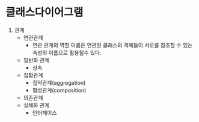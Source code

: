 # 클래스다이어그램

1. 관계
	* 연관관계
		* 연관 관계의 역할 이름은 연관된 클래스의 객체들이 서로를 참조할 수 있는 속성의 이름으로 활용될수 있다.
	* 일반화 관계
		* 상속
	* 집합관계
	    * 집약관계(aggregation)
	    * 합성관계(composition)
	* 의존관계
	* 실체화 관계
		* 인터페이스



